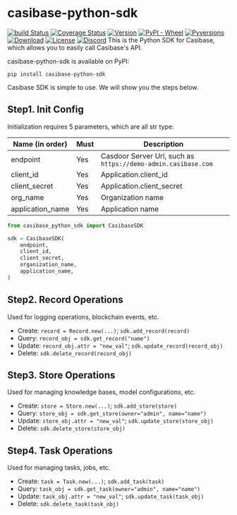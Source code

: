 # casibase-python-sdk

[![build Status](https://github.com/casdoor/casdoor-python-sdk/actions/workflows/build.yml/badge.svg)](https://github.com/casdoor/casdoor-python-sdk/actions/workflows/build.yml)
[![Coverage Status](https://coveralls.io/repos/github/casdoor/casdoor-python-sdk/badge.svg)](https://coveralls.io/github/casdoor/casdoor-python-sdk)
[![Version](https://img.shields.io/pypi/v/casibase-python-sdk.svg)](https://pypi.org/project/casibase-python-sdk)
[![PyPI - Wheel](https://img.shields.io/pypi/wheel/casibase-python-sdk.svg)](https://pypi.org/project/casibase-python-sdk)
[![Pyversions](https://img.shields.io/pypi/pyversions/casibase-python-sdk.svg)](https://pypi.org/project/casibase-python-sdk)
[![Download](https://static.pepy.tech/badge/casibase-python-sdk)](https://pypi.org/project/casibase-python-sdk/)
[![License](https://img.shields.io/pypi/l/casibase-python-sdk.svg)](https://pypi.org/project/casibase-python-sdk/)
[![Discord](https://img.shields.io/discord/1022748306096537660?logo=discord&label=discord&color=5865F2)](https://discord.gg/5rPsrAzK7S)
This is the Python SDK for Casibase, which allows you to easily call Casibase's API.

casibase-python-sdk is available on PyPI:

```console
pip install casibase-python-sdk
```

Casibase SDK is simple to use. We will show you the steps below.

## Step1. Init Config

Initialization requires 5 parameters, which are all str type:

| Name (in order)  | Must | Description                                         |
| ---------------- | ---- | --------------------------------------------------- |
| endpoint         | Yes  | Casdoor Server Url, such as `https://demo-admin.casibase.com` |
| client_id        | Yes  | Application.client_id                               |
| client_secret    | Yes  | Application.client_secret                           |
| org_name         | Yes  | Organization name                                   |
| application_name | Yes  | Application name                                    |

```python
from casibase_python_sdk import CasibaseSDK

sdk = CasibaseSDK(
    endpoint,
    client_id,
    client_secret,
    organization_name,
    application_name,
)

```

## Step2. Record Operations  

Used for logging operations, blockchain events, etc.  

- Create: `record = Record.new(...)`; `sdk.add_record(record)`  
- Query: `record_obj = sdk.get_record("name")`  
- Update: `record_obj.attr = "new_val"`; `sdk.update_record(record_obj)`  
- Delete: `sdk.delete_record(record_obj)`  

## Step3. Store Operations  

Used for managing knowledge bases, model configurations, etc.  

- Create: `store = Store.new(...)`; `sdk.add_store(store)`  
- Query: `store_obj = sdk.get_store(owner="admin", name="name")`  
- Update: `store_obj.attr = "new_val"`; `sdk.update_store(store_obj)`  
- Delete: `sdk.delete_store(store_obj)`  

## Step4. Task Operations  

Used for managing tasks, jobs, etc.  

- Create: `task = Task.new(...)`; `sdk.add_task(task)`  
- Query: `task_obj = sdk.get_task(owner="admin", name="name")`  
- Update: `task_obj.attr = "new_val"`; `sdk.update_task(task_obj)`  
- Delete: `sdk.delete_task(task_obj)`  
